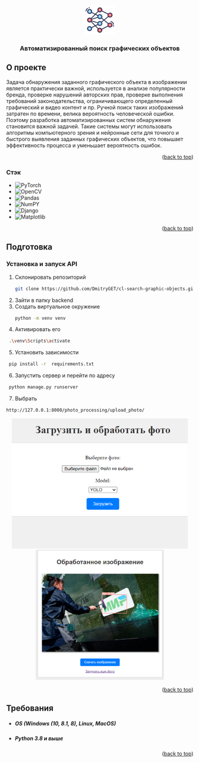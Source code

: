 
<a name="readme-top"></a>



<br />
<div align="center">
  <a href="https://github.com/DmitryGET/cl-search-graphic-objects">
    <img src="images/logo.png" alt="Logo" width="80" height="80">
  </a>

  <h3 align="center">Автоматизированный поиск графических объектов</h3>
</div>


<!-- ABOUT THE PROJECT -->
## О проекте

Задача обнаружения заданного графического объекта в изображении является практически важной, используется в анализе популярности бренда, проверке нарушений авторских прав, проверке выполнения требований законодательства, ограничивающего определенный графический и видео контент и пр. Ручной поиск таких изображений затратен по времени, велика вероятность человеческой ошибки. Поэтому разработка автоматизированных систем обнаружения становится важной задачей. Такие системы могут использовать алгоритмы компьютерного зрения и нейронные сети для точного и быстрого выявления заданных графических объектов, что повышает эффективность процесса и уменьшает вероятность ошибок.


<p align="right">(<a href="#readme-top">back to top</a>)</p>



### Стэк

* ![PyTorch](https://img.shields.io/badge/PyTorch-EE4C2C?style=for-the-badge&logo=pytorch&logoColor=white)
* ![OpenCV](https://img.shields.io/badge/OpenCV-27338e?style=for-the-badge&logo=OpenCV&logoColor=white)
* ![Pandas](https://img.shields.io/badge/Pandas-2C2D72?style=for-the-badge&logo=pandas&logoColor=white)
* ![NumPY](https://img.shields.io/badge/Numpy-777BB4?style=for-the-badge&logo=numpy&logoColor=white)
* ![Django](https://img.shields.io/badge/Django-092E20?style=for-the-badge&logo=django&logoColor=green)
* ![Matplotlib](https://img.shields.io/badge/Matplotlib-%23ffffff.svg?style=for-the-badge&logo=Matplotlib&logoColor=black)

<p align="right">(<a href="#readme-top">back to top</a>)</p>



## Подготовка

### Установка и запуск API

1. Склонировать репозиторий
   ```sh
   git clone https://github.com/DmitryGET/cl-search-graphic-objects.git
   ```
2. Зайти в папку backend
3. Создать виртуальное окружение
   ```sh
   python -m venv venv
   ```
4. Активировать его
  ```sh
   .\venv\Scripts\activate
  ```
5. Установить зависимости
  ```sh
   pip install -r  requirements.txt
  ```
6. Запустить сервер и перейти по адресу
  ```sh
   python manage.py runserver
  ```
7. Выбрать 
  ```sh
  http://127.0.0.1:8000/photo_processing/upload_photo/
  ```

<div align="center">
  <img src="images/example1.png" alt="Logo" height="350">
  <img src="images/example2.png" alt="Logo" height="350">
</div>

<p align="right">(<a href="#readme-top">back to top</a>)</p>


## Требования

* ##### OS (Windows (10, 8.1, 8), Linux, MacOS)
* ##### Python 3.8 и выше

<p align="right">(<a href="#readme-top">back to top</a>)</p>

